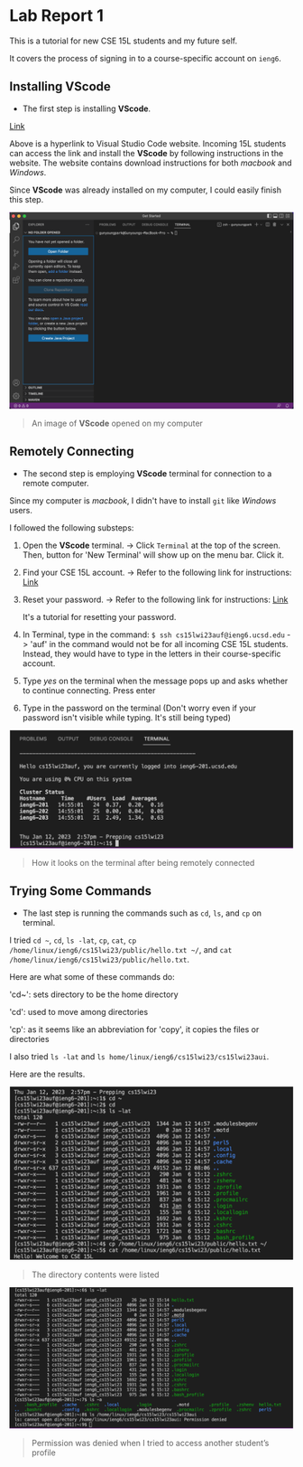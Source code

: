 # Lab Report 1

This is a tutorial for new CSE 15L students and my future self.

It covers the process of signing in to a course-specific account on `ieng6`.


## Installing VScode

* The first step is installing **VScode**.

[Link]( https://code.visualstudio.com/)

Above is a hyperlink to Visual Studio Code website. 
Incoming 15L students can access the link and install the **VScode** by following instructions in the website.
The website contains download instructions for both *macbook* and *Windows*.

Since **VScode** was already installed on my computer, I could easily finish this step.

![Image](1.png)

> An image of **VScode** opened on my computer 


## Remotely Connecting

* The second step is employing **VScode** terminal for connection to a remote computer.

Since my computer is *macbook*, I didn't have to install `git` like *Windows* users.

I followed the following substeps:

1. Open the **VScode** terminal.
 -> Click `Terminal` at the top of the screen. Then, button for 'New Terminal' will show up on the menu bar. Click it.
2. Find your CSE 15L account.
 -> Refer to the following link for instructions: [Link]( https://sdacs.ucsd.edu/~icc/index.php)
3. Reset your password.
 -> Refer to the following link for instructions: [Link]( [https://sdacs.ucsd.edu/~icc/index.php](https://docs.google.com/document/d/1hs7CyQeh-MdUfM9uv99i8tqfneos6Y8bDU0uhn1wqho/edit))
 
    It's a tutorial for resetting your password.
4. In Terminal, type in the command: `$ ssh cs15lwi23auf@ieng6.ucsd.edu`
 -> 'auf' in the command would not be for all incoming CSE 15L students. 
    Instead, they would have to type in the letters in their course-specific account.
5. Type *yes* on the terminal when the message pops up and asks whether to continue connecting. Press enter
6. Type in the password on the terminal (Don't worry even if your password isn't visible while typing. It's still being typed)

![Image](2.png)

> How it looks on the terminal after being remotely connected 


## Trying Some Commands

* The last step is running the commands such as `cd`, `ls`, and `cp` on terminal.

I tried `cd ~`, `cd`, `ls -lat`, `cp`, `cat`, `cp /home/linux/ieng6/cs15lwi23/public/hello.txt ~/`, and `cat /home/linux/ieng6/cs15lwi23/public/hello.txt`.

Here are what some of these commands do:

'cd~': sets directory to be the home directory 

'cd': used to move among directories

'cp': as it seems like an abbreviation for 'copy', it copies the files or directories

I also tried `ls -lat` and `ls home/linux/ieng6/cs15lwi23/cs15lwi23aui`.

Here are the results.

![Image](3.png)

> The directory contents were listed

![Image](4.png)

> Permission was denied when I tried to access another student’s profile
